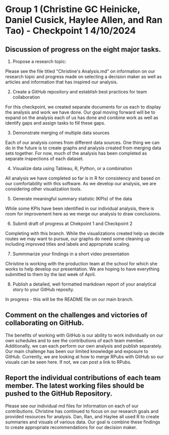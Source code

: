 # Group 1 (Christine GC Heinicke, Daniel Cusick, Haylee Allen, and Ran Tao) - Checkpoint 1 4/10/2024

## Discussion of progress on the eight major tasks. 
1. Propose a research topic:

Please see the file titled "Christine's Analysis.md" on information on our research topic and progress made on selecting a decision maker as well as articles and information that has inspired our analysis. 

2. Create a GitHub repository and establish best practices for team collaboration

For this checkpoint, we created separate documents for us each to display the analysis and work we have done. Our goal moving forward will be to expand on the analysis each of us has done and combine work as well as identify gaps and assign tasks to fill these gaps. 

3. Demonstrate merging of multiple data sources

Each of our analysis comes from different data sources. One thing we can do in the future is to create graphs and analysis created from merging data sets together. For now, much of the analysis has been completed as separate inspections of each dataset. 

4. Visualize data using Tableau, R, Python, or a combination

All analysis we have completed so far is in R for consistency and based on our comfortability with this software. As we develop our analysis, we are considering other visualization tools. 

5. Generate meaningful summary statistic (KPIs) of the data

While some KPIs have been identified in our individual analysis, there is room for improvement here as we merge our analysis to draw conclusions. 

6. Submit draft of progress at Chekpoint 1 and Checkpoint 2

Completing with this branch. While the visualizations created help us decide routes we may want to pursue, our graphs do need some cleaning up including improved titles and labels and appropriate scaling. 

7. Summmarize your findings in a short video presentation

Christine is working with the production team at the school for which she works to help develop our presentation. We are hoping to have everything submitted to them by the last week of April. 
   
8. Publish a detailed, well formatted markdown report of your analytical story to your GitHub reposity.

In progress - this will be the README file on our main branch.

## Comment on the challenges and victories of collaborating on GitHub.
The benefits of working with GitHub is our ability to work individually on our own schedules and to see the contributions of each team member. Additionally, we can each perform our own analysis and publish separately. Our main challenge has been our limited knowledge and exposure to GitHub. Currently, we are looking at how to merge RPubs with GitHub so our visuals can be seen here. If not, we can post a link to RPubs.

## Report the individual contributions of each team member. The latest working files should be pushed to the GitHub Repository.
Please see our individual md files for information on each of our contributions. Christine has continued to focus on our research goals and provided resources for analysis. Dan, Ran, and Haylee all used R to create summaries and visuals of various data. Our goal is combine these findings to create appropriate recommendations for our decision maker. 

